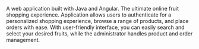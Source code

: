 A web application built with Java and Angular. The ultimate online fruit shopping experience. Application allows users to authenticate for a personalized shopping experience, browse a range of products, and place orders with ease. With user-friendly interface, you can easily search and select your desired fruits, while the administrator handles product and order management.
